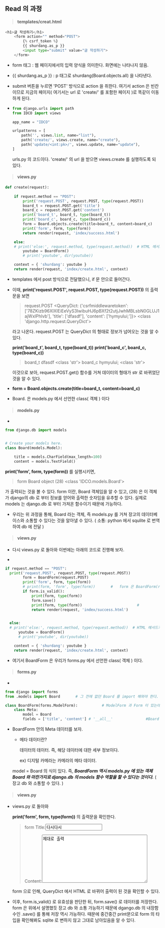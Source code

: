## Read 의 과정

> #### **templates/creat.html** 

``` python
<h1>글 작성하기</h1>
    <form action="" method="POST">
        {% csrf_token %}
        {{ shurdang.as_p }}
        <input type="submit" value="글 작성하기">
    </form>
```



* form 태그 : 웹 페이지에서의 입력 양식을 의미한다. 화면에는 나타나지 않음.
* {{ shurdang.as_p }} : p 태그로 shurdang(Board.objects.all) 을 나타낸다.

* submit 버튼을 누르면 'POST' 방식으로 action 을 취한다. 여기서 action 은 빈칸 이므로 지금의 페이지( 여기서는 url 로 'create/' 를 포함한 페이지 )로 똑같이 이동하게 된다.

* ``` python
  from django.urls import path
  from IDCO import views
  
  app_name = "IDCO"
  
  urlpatterns = [
      path('', views.list, name="list"),
      path('create/', views.create, name="create"),
      path('update/<int:pk>/', views.update, name="update"),
  ]
  ```

  urls.py 의 코드이다. 'create/' 의 url 을 받으면 views.create 를 실행하도록 되 있다.



> #### **views.py**

``` python
def create(request):
    
    if request.method == "POST":
        print('request.POST', request.POST, type(request.POST))
        board_t = request.POST.get('title')
        board_c = request.POST.get('content')
        print('board_t', board_t, type(board_t))
        print('board_c', board_c, type(board_c))
        form = Board.objects.create(title=board_t, content=board_c)
        print('form', form, type(form))
        return render(request, 'index/success.html')

    else:
    # print('else:', request.method, type(request.method))  # HTML 메서드가 Get 일 경우, 각 매서드와 타입을 출력하여 확인한다.
        youtube = BoardForm()
        # print('youtube', dir(youtube))

    context = { 'shurdang': youtube }
    return render(request, 'index/create.html', context)

```

* templates 에서 post 방식으로 전달했으니, if 문 안으로 들어간다.

* 이때,  **print('request.POST', request.POST, type(request.POST))** 의 출력문을 보면

  > request.POST <QueryDict: {'csrfmiddlewaretoken': ['78ZKizb96XlXIEiEeVyS3IwibuHJ6pBXf2t2utjJwhMBLsbN0GLUJ1ajWxIPhlvb'], 'title': ['dfasdf'], 'content': ['hymyului;']}> <class 'django.http.request.QueryDict'>

  라고 나온다. request.POST 는 QueryDict 의 형태로 정보가 넘어오는 것을 알 수 있다. 

  **print('board_t', board_t, type(board_t))**
  **print('board_c', board_c, type(board_c))**

  > board_t dfasdf <class 'str'>
  > board_c hymyului; <class 'str'>

  이것으로 보아, request.POST.get() 함수를 거쳐 데이터의 형태가 str 로 바뀌었단 것을 알 수 있다.

* **form = Board.objects.create(title=board_t, content=board_c)**
* Board. 은 models.py 에서 선언한 class( 객체 ) 이다



> #### models.py

* 

``` python
from django.db import models


# Create your models here.
class Board(models.Model):

    title = models.CharField(max_length=100)
    content = models.TextField()
```



**print('form', form, type(form))** 를 실행시키면,

> form Board object (28) <class 'IDCO.models.Board'>

가 출력되는 것을 볼 수 있다. form 이란, Board 객체임을 알 수 있고, (28) 은 이 객체가 django의 db 로 부터 정보를 얻어와 출력한 숫자임을 유추할 수 있다. 실제로 models 는 django.db 로 부터 가져온 함수이기 때문에 가능하다.

*  우리는 위 과정을 통해, Board 라는 객체, 즉 models.py 를 거쳐 장고의 데이터베이스와 소통할 수 있다는 것을 알아낼 수 있다. ( 소통: python 에서 squlite 로 번역하여 db 에 전달 )



> #### views.py

* 다시 views.py 로 돌아와 이번에는 아래의 코드로 진행해 보자.

* 

  ```python
  if request.method == "POST":
    print('request.POST', request.POST, type(request.POST))
          form = BoardForm(request.POST)
          print('form', form, type(form))
          # print(form, 'form', type(form))       #   form 은 BoardForm(request.POST) 이다.
          if form.is_valid():
              print(form, type(form))
              form.save()
              print(form, type(form))                         #   
              return render(request, 'index/success.html')
          
  
    else:
    # print('else:', request.method, type(request.method))  # HTML 메서드가 Get 일 경우, 각 매서드와 타입을 출력하여 확인한다.
        youtube = BoardForm()
        # print('youtube', dir(youtube))
  
      context = { 'shurdang': youtube }
      return render(request, 'index/create.html', context)
  ```



* 여기서 BoardForm 은 우리가 forms.py 에서 선언한 class( 객체 ) 이다.

> #### forms.py

* 

  ``` python
  from django import forms
  from .models import Board       # 그 전에 없던 Board 를 import 해와야 한다.
  
  class BoardForm(forms.ModelForm):           # ModelForm 과 Form 이 있는데, Form 은 너무 노가다이다.
      class Meta:
          model = Board
          fields = ['title', 'content'] # '__all__'               #Board 중에 사용할 것을 고른다.
  ```



* BoardForm 안의 Meta 데이터를 보자.

  * 메타 데이터란?

    데이터의 데이터. 즉, 해당 데이터에 대한 세부 정보이다.

    ex) 디지털 카메라는 카메라의 메타 데이터.

  model = Board 의 식이 있다. 즉, ***BoardForm 역시 models.py 에 있는 객체 Board 와 마찬가지로 django.db 의 models 함수 역할을 할 수 있다는 것이다.*** ( 장고 db 와 소통할 수 있다. )



> #### views.py

* views.py 로 돌아와

  **print('form', form, type(form))** 의 출력문을 확인한다.

  > form <tr><th><label for="id_title">Title:</label></th><td><input type="text" name="title" value="다시다시" maxlength="100" required id="id_title"></td></tr>
  > <tr><th><label for="id_content">Content:</label></th><td><textarea name="content" cols="40" rows="10" required id="id_content">
  > 제대로 출력</textarea></td></tr> <class 'IDCO.forms.BoardForm'>

  form 으로 인해, QueryDict 에서 HTML 로 바뀌어 출력이 된 것을 확인할 수 있다. 

* 이후, form.is_valid() 로 유효성을 판단한 뒤, form.save() 로 데이터를 저장한다. form 은 위에서 설명했듯 장고 db 와 소통 가능하기 때문에 dgango.db 의 내장함수인 .save() 를 통해 저장 역시 가능하다. 때문에 중간중간 print문으로 form 의 타입을 확인해봐도 sqlite 로 변하지 않고 그대로 남아있음을 알 수 있다.


